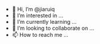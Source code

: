- 👋 Hi, I’m @jiaruiq
- 👀 I’m interested in ...
- 🌱 I’m currently learning ...
- 💞️ I’m looking to collaborate on ...
- 📫 How to reach me ...

<!---
jiaruiq/jiaruiq is a ✨ special ✨ repository because its `README.md` (this file) appears on your GitHub profile.
You can click the Preview link to take a look at your changes.
--->
